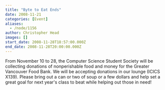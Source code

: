 ```yaml
---
title: "Byte to Eat Ends"
date: 2008-11-21
categories: [Event]
aliases:
  - /node/1156
author: Christopher Head
images: []
start_date: 2008-11-28T18:57:00.000Z
end_date: 2008-11-28T20:00:00.000Z
---
```


From November 10 to 28, the Computer Science Student Society will be
collecting donations of nonperishable food and money for the Greater
Vancouver Food Bank. We will be accepting donations in our lounge (ICICS
X139). Please bring out a can or two of soup or a few dollars and help
set a great goal for next year's class to beat while helping out those
in need!
